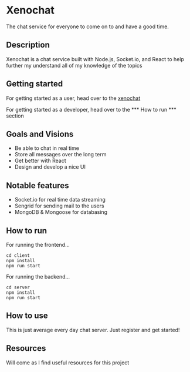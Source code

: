# Xenochat
The chat service for everyone to come on to and have a good time.

## Description
Xenochat is a chat service built with Node.js, Socket.io, and React to help further my understand all of my knowledge of the topics

## Getting started 
For getting started as a user, head over to the [xenochat](https://xenochat.now.sh)

For getting started as a developer, head over to the *** How to run *** section

## Goals and Visions
* Be able to chat in real time
* Store all messages over the long term
* Get better with React
* Design and develop a nice UI
  
## Notable features
* Socket.io for real time data streaming
* Sengrid for sending mail to the users
* MongoDB & Mongoose for databasing

## How to run
For running the frontend...
```
cd client
npm install
npm run start
```

For running the backend...
```
cd server
npm install
npm run start
```

## How to use
This is just average every day chat server. Just register and get started!

## Resources
Will come as I find useful resources for this project
